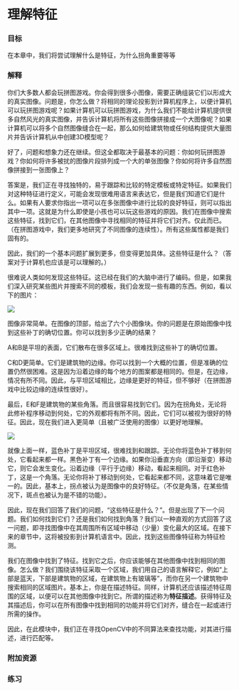 # 理解特征


 
  

### 目标

在本章中，我们将尝试理解什么是特征，为什么拐角重要等等
 
### 解释

你们大多数人都会玩拼图游戏。你会得到很多小图像，需要正确组装它们以形成大的真实图像。问题是，你怎么做？将相同的理论投影到计算机程序上，以便计算机可以玩拼图游戏呢？如果计算机可以玩拼图游戏，为什么我们不能给计算机提供很多自然风光的真实图像，并告诉计算机将所有这些图像拼接成一个大图像呢？如果计算机可以将多个自然图像缝合在一起，那么如何给建筑物或任何结构提供大量图片并告诉计算机从中创建3D模型呢？

好了，问题和想象力还在继续。但这全都取决于最基本的问题：你如何玩拼图游戏？你如何将许多被扰的图像片段排列成一个大的单张图像？你如何将许多自然图像拼接到一张图像上？

答案是，我们正在寻找独特的，易于跟踪和比较的特定模板或特定特征。如果我们对这种特征进行定义，可能会发现很难用语言来表达它，但是我们知道它们是什么。如果有人要求你指出一项可以在多张图像中进行比较的良好特征，则可以指出其中一项。这就是为什么即使是小孩也可以玩这些游戏的原因。我们在图像中搜索这些特征，找到它们，在其他图像中寻找相同的特征并将它们对齐。仅此而已。（在拼图游戏中，我们更多地研究了不同图像的连续性）。所有这些属性都是我们固有的。

因此，我们的一个基本问题扩展到更多，但变得更加具体。这些特征是什么？（答案对于计算机也应该是可以理解的。）

很难说人类如何发现这些特征。这已经在我们的大脑中进行了编码。但是，如果我们深入研究某些图片并搜索不同的模板，我们会发现一些有趣的东西。例如，看以下的图片： 

![](http://qiniu.aihubs.net/feature_building.jpg)

图像非常简单。在图像的顶部，给出了六个小图像块。你的问题是在原始图像中找到这些补丁的确切位置。你可以找到多少正确的结果？

A和B是平坦的表面，它们散布在很多区域上。很难找到这些补丁的确切位置。

C和D更简单。它们是建筑物的边缘。你可以找到一个大概的位置，但是准确的位置仍然很困难。这是因为沿着边缘的每个地方的图案都是相同的。但是，在边缘，情况有所不同。因此，与平坦区域相比，边缘是更好的特征，但不够好（在拼图游戏中比较边缘的连续性很好）。

最后，E和F是建筑物的某些角落。而且很容易找到它们。因为在拐角处，无论将此修补程序移动到何处，它的外观都将有所不同。因此，它们可以被视为很好的特征。因此，现在我们进入更简单（且被广泛使用的图像）以更好地理解。

![](http://qiniu.aihubs.net/feature_simple.png)

就像上面一样，蓝色补丁是平坦区域，很难找到和跟踪。无论你将蓝色补丁移到何处，它看起来都一样。黑色补丁有一个边缘。如果你沿垂直方向（即沿渐变）移动它，则它会发生变化。沿着边缘（平行于边缘）移动，看起来相同。对于红色补丁，这是一个角落。无论你将补丁移动到何处，它看起来都不同，这意味着它是唯一的。因此，基本上，拐点被认为是图像中的良好特征。（不仅是角落，在某些情况下，斑点也被认为是不错的功能）。

因此，现在我们回答了我们的问题，“这些特征是什么？”。但是出现了下一个问题。我们如何找到它们？还是我们如何找到角落？我们以一种直观的方式回答了这一问题，即寻找图像中在其周围所有区域中移动（少量）变化最大的区域。在接下来的章节中，这将被投影到计算机语言中。因此，找到这些图像特征称为特征检测。

我们在图像中找到了特征。找到它之后，你应该能够在其他图像中找到相同的图像。怎么做？我们围绕该特征采取一个区域，我们用自己的语言解释它，例如“上部是蓝天，下部是建筑物的区域，在建筑物上有玻璃等”，而你在另一个建筑物中搜索相同的区域图片。基本上，你是在描述特征。同样，计算机还应该描述特征周围的区域，以便可以在其他图像中找到它。所谓的描述称为**特征描述**。获得特征及其描述后，你可以在所有图像中找到相同的功能并将它们对齐，缝合在一起或进行所需的操作。

因此，在此模块中，我们正在寻找OpenCV中的不同算法来查找功能，对其进行描述，进行匹配等。

### 附加资源

### 练习